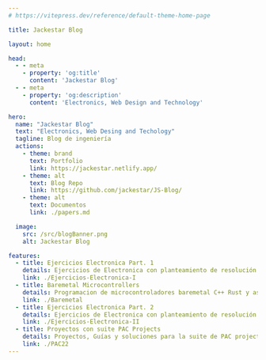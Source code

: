 ```yaml
---
# https://vitepress.dev/reference/default-theme-home-page

title: Jackestar Blog

layout: home

head:
  - - meta
    - property: 'og:title'
      content: 'Jackestar Blog'
  - - meta
    - property: 'og:description'
      content: 'Electronics, Web Design and Technology'

hero:
  name: "Jackestar Blog"
  text: "Electronics, Web Desing and Techology"
  tagline: Blog de ingeniería
  actions:
    - theme: brand
      text: Portfolio
      link: https://jackestar.netlify.app/
    - theme: alt
      text: Blog Repo
      link: https://github.com/jackestar/JS-Blog/
    - theme: alt
      text: Documentos
      link: ./papers.md

  image:
    src: /src/blogBanner.png
    alt: Jackestar Blog

features:
  - title: Ejercicios Electronica Part. 1
    details: Ejercicios de Electronica con planteamiento de resolución rápida con trucos sencillos ejercicios complejos, sin tener que recurrir a herramientas de calculo complejo o plantear sistemas complejos de resolución
    link: ./Ejercicios-Electronica-I
  - title: Baremetal Microcontrollers
    details: Programacion de microcontroladores baremetal C++ Rust y assambler
    link: ./Baremetal
  - title: Ejercicios Electronica Part. 2
    details: Ejercicios de Electronica con planteamiento de resolución rápida con trucos sencillos ejercicios complejos, sin tener que recurrir a herramientas de calculo complejo o plantear sistemas complejos de resolución
    link: ./Ejercicios-Electronica-II
  - title: Proyectos con suite PAC Projects
    details: Proyectos, Guías y soluciones para la suite de PAC projects
    link: ./PAC22
---
```


<style>

  :root {
    --vp-home-hero-image-background-image:linear-gradient(90deg,#3e63dd 0, #ffc400 7.5em,#bb0000 15em);
  }
  .VPFeatures .items .item {
    /* min-width:20em; */
    justify-self:center;
  }

  .VPFeatures .items {
    justify-content:center;
  }
  .VPFeatures .items .item p {
    text-overflow: ellipsis;
    overflow: hidden;
    display: -webkit-box;
    -webkit-line-clamp: 4;
    -webkit-box-orient: vertical;
  }

</style>